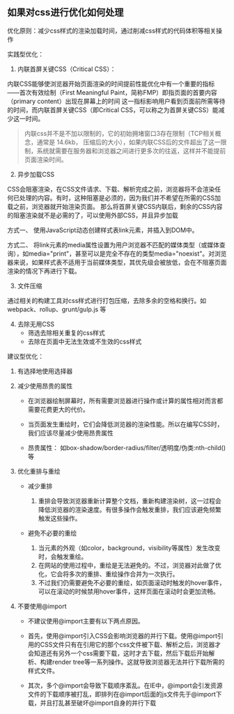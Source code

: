 ## 如果对css进行优化如何处理

优化原则：减少css样式的渲染加载时间，通过削减css样式的代码体积等相关操作

实践型优化：
1. 内联首屏关键CSS（Critical CSS）：

  内联CSS能够使浏览器开始页面渲染的时间提前性能优化中有一个重要的指标——首次有效绘制（First Meaningful Paint，简称FMP）即指页面的首要内容（primary content）出现在屏幕上的时间
  这一指标影响用户看到页面前所需等待的时间，而内联首屏关键CSS（即Critical CSS，可以称之为首屏关键CSS）能减少这一时间。

  > 内联css并不是不加以限制的，它的初始拥堵窗口3存在限制（TCP相关概念，通常是 14.6kb， 压缩后的大小），如果内联CSS后的文件超出了这一限制，系统就需要在服务器和浏览器之间进行更多次的往返，这样并不能提前页面渲染时间。

2. 异步加载CSS
   
  CSS会阻塞渲染，在CSS文件请求、下载、解析完成之前，浏览器将不会渲染任何已处理的内容。有时，这种阻塞是必须的，因为我们并不希望在所需的CSS加载之前，浏览器就开始渲染页面。
  那么将首屏关键CSS内联后，剩余的CSS内容的阻塞渲染就不是必需的了，可以使用外部CSS，并且异步加载

  方式一、 使用JavaScript动态创建样式表link元素，并插入到DOM中。

  方式二、 将link元素的media属性设置为用户浏览器不匹配的媒体类型（或媒体查询），如media="print"，甚至可以是完全不存在的类型media="noexist"。对浏览器来说，如果样式表不适用于当前媒体类型，其优先级会被放低，会在不阻塞页面渲染的情况下再进行下载。

3. 文件压缩

  通过相关的构建工具对css样式进行打包压缩，去除多余的空格和换行。如 webpack、rollup、grunt/gulp.js 等

4. 去除无用CSS
    - 筛选去除相关重复的css样式
    - 去除在页面中无法生效或不生效的css样式

建议型优化：
1. 有选择地使用选择器

2. 减少使用昂贵的属性
    - 在浏览器绘制屏幕时，所有需要浏览器进行操作或计算的属性相对而言都需要花费更大的代价。

    - 当页面发生重绘时，它们会降低浏览器的渲染性能。所以在编写CSS时，我们应该尽量减少使用昂贵属性
    - 昂贵属性： 如box-shadow/border-radius/filter/透明度/伪类:nth-child()等

3. 优化重排与重绘
    - 减少重排
        1. 重排会导致浏览器重新计算整个文档，重新构建渲染树，这一过程会降低浏览器的渲染速度。有很多操作会触发重排，我们应该避免频繁触发这些操作。

    - 避免不必要的重绘
        1. 当元素的外观（如color，background，visibility等属性）发生改变时，会触发重绘。
        2. 在网站的使用过程中，重绘是无法避免的。不过，浏览器对此做了优化，它会将多次的重排、重绘操作合并为一次执行。
        3. 不过我们仍需要避免不必要的重绘，如页面滚动时触发的hover事件，可以在滚动的时候禁用hover事件，这样页面在滚动时会更加流畅。

4. 不要使用@import
    - 不建议使用@import主要有以下两点原因。

    - 首先，使用@import引入CSS会影响浏览器的并行下载。使用@import引用的CSS文件只有在引用它的那个css文件被下载、解析之后，浏览器才会知道还有另外一个css需要下载，这时才去下载，然后下载后开始解析、构建render tree等一系列操作。这就导致浏览器无法并行下载所需的样式文件。

    - 其次，多个@import会导致下载顺序紊乱。在IE中，@import会引发资源文件的下载顺序被打乱，即排列在@import后面的js文件先于@import下载，并且打乱甚至破坏@import自身的并行下载
